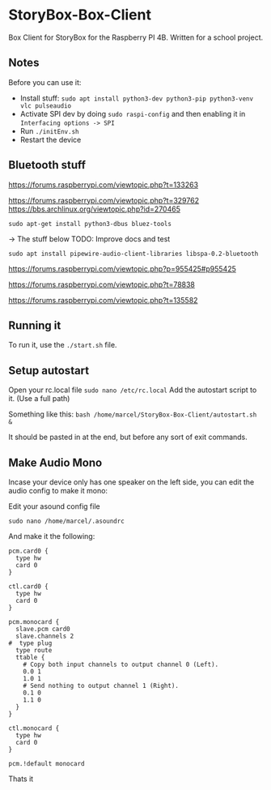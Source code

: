 # StoryBox-Box-Client
Box Client for StoryBox for the Raspberry PI 4B.
Written for a school project.


## Notes
Before you can use it:
* Install stuff: `sudo apt install python3-dev python3-pip python3-venv vlc pulseaudio`
* Activate SPI dev by doing `sudo raspi-config` and then enabling it in `Interfacing options -> SPI`
* Run `./initEnv.sh`
* Restart the device

## Bluetooth stuff
https://forums.raspberrypi.com/viewtopic.php?t=133263


https://forums.raspberrypi.com/viewtopic.php?t=329762
https://bbs.archlinux.org/viewtopic.php?id=270465

`sudo apt-get install python3-dbus bluez-tools`

-> The stuff below
TODO: Improve docs and test

`sudo apt install pipewire-audio-client-libraries libspa-0.2-bluetooth`

https://forums.raspberrypi.com/viewtopic.php?p=955425#p955425

https://forums.raspberrypi.com/viewtopic.php?t=78838

https://forums.raspberrypi.com/viewtopic.php?t=135582

## Running it
To run it, use the `./start.sh` file.

## Setup autostart
Open your rc.local file `sudo nano /etc/rc.local`
Add the autostart script to it. (Use a full path)

Something like this: `bash /home/marcel/StoryBox-Box-Client/autostart.sh &`

It should be pasted in at the end, but before any sort of exit commands.


## Make Audio Mono
Incase your device only has one speaker on the left side, you can edit the audio config to make it mono:


Edit your asound config file
```
sudo nano /home/marcel/.asoundrc
```

And make it the following:
```
pcm.card0 {
  type hw
  card 0
}

ctl.card0 {
  type hw
  card 0
}

pcm.monocard {
  slave.pcm card0
  slave.channels 2
#  type plug
  type route
  ttable {
    # Copy both input channels to output channel 0 (Left).
    0.0 1
    1.0 1
    # Send nothing to output channel 1 (Right).
    0.1 0
    1.1 0
  }
}

ctl.monocard {
  type hw
  card 0
}

pcm.!default monocard
```


Thats it
